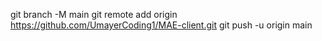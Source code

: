  git branch -M main
 git remote add origin https://github.com/UmayerCoding1/MAE-client.git
 git push -u origin main